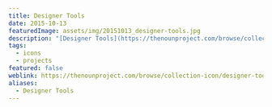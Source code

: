 ```yaml
---
title: Designer Tools
date: 2015-10-13
featuredImage: assets/img/20151013_designer-tools.jpg
description: "[Designer Tools](https://thenounproject.com/browse/collection-icon/designer-tools-6729/) ist eine kleine Icon Sammlung welche ich in Illustrator gezeichnet und auf Noun Project als Vektorgrafiken zur Verfügung stelle."
tags:
  - icons
  - projects
featured: false
weblink: https://thenounproject.com/browse/collection-icon/designer-tools-6729/
aliases:
  - Designer Tools
---
```

